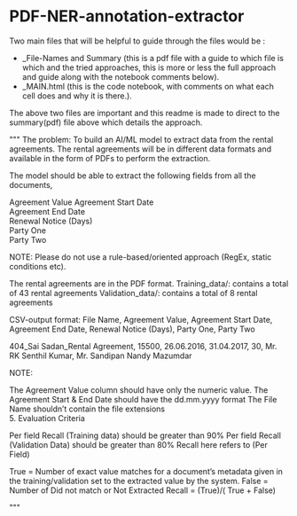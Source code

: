 # PDF-NER-annotation-extractor
Two main files that will be helpful to guide through the files would be :

- _File-Names and Summary  (this is a pdf file with a guide to which file is which and the tried approaches, this is more or less the full approach and guide along with the notebook comments below).
- _MAIN.html (this is the code notebook, with comments on what each cell does and why it is there.).

The above two files are important and this readme is made to direct to the summary(pdf) file above which details the approach.

"""
The problem:
To build an AI/ML model to extract data from the rental agreements. The rental agreements will be in different data formats and available in the form of PDFs to perform the extraction.

The model should be able to extract the following fields from all the documents,

Agreement Value
Agreement Start Date          
Agreement End Date            
Renewal Notice (Days)        
Party One  
Party Two

NOTE: Please do not use a rule-based/oriented approach (RegEx, static conditions etc).

The rental agreements are in the PDF format.
Training_data/: contains a total of 43 rental agreements
Validation_data/: contains a total of 8 rental agreements

CSV-output format: 
File Name, Agreement Value, Agreement Start Date, Agreement End Date, Renewal Notice (Days), Party One, Party Two

404_Sai Sadan_Rental Agreement, 15500, 26.06.2016, 31.04.2017, 30, Mr. RK Senthil Kumar, Mr. Sandipan Nandy Mazumdar

NOTE:

The Agreement Value column should have only the numeric value.
The Agreement Start & End Date should have the dd.mm.yyyy format
The File Name shouldn’t contain the file extensions   
5. Evaluation Criteria

Per field Recall (Training data) should be greater than 90%
Per field Recall (Validation Data) should be greater than 80%
Recall here refers to (Per Field)

True = Number of exact value matches for a document’s metadata given in the training/validation set to the extracted value by the system.
False = Number of Did not match or Not Extracted
Recall = (True)/( True + False)

"""
